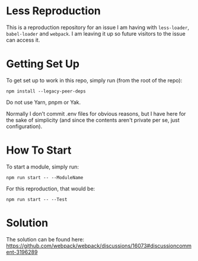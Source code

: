 # Less Reproduction

This is a reproduction repository for an issue I am having with `less-loader`, `babel-loader` and `webpack`. I am leaving it up so future visitors to the issue can access it. 

# Getting Set Up 

To get set up to work in this repo, simply run (from the root of the repo): 
```
npm install --legacy-peer-deps
``` 

Do not use Yarn, pnpm or Yak. 

Normally I don't commit .env files for obvious reasons, but I have here for the sake of simplicity (and since the contents aren't private per se, just configuration). 

# How To Start

To start a module, simply run:

```
npm run start -- --ModuleName
```

For this reproduction, that would be: 

```
npm run start -- --Test
```

# Solution

The solution can be found here: https://github.com/webpack/webpack/discussions/16073#discussioncomment-3196289
